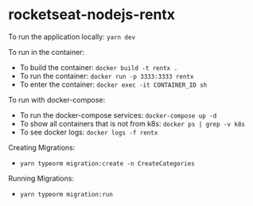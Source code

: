 # rocketseat-nodejs-rentx

To run the application locally: `yarn dev`

To run in the container: 
- To build the container: `docker build -t rentx .`
- To run the container: `docker run -p 3333:3333 rentx`
- To enter the container: `docker exec -it CONTAINER_ID sh`

To run with docker-compose:
- To run the docker-compose services: `docker-compose up -d`
- To show all containers that is not from k8s: `docker ps | grep -v k8s`
- To see docker logs: `docker logs -f rentx`

Creating Migrations:
- `yarn typeorm migration:create -n CreateCategories`

Running Migrations:
- `yarn typeorm migration:run`